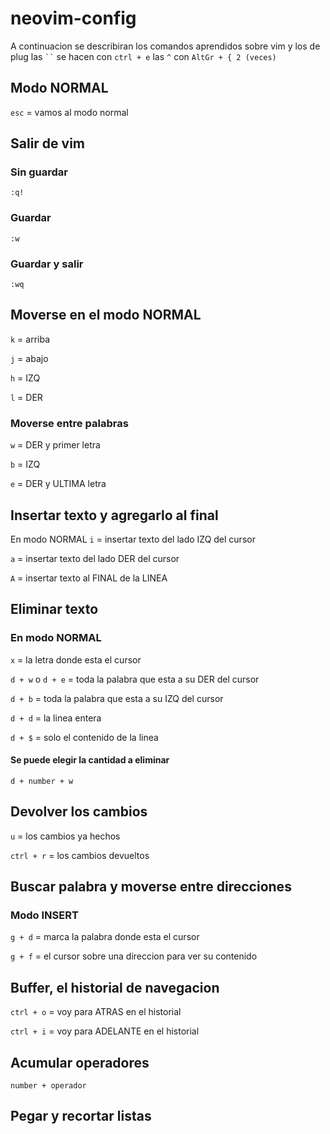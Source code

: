 # neovim-config

A continuacion se describiran los comandos aprendidos sobre vim y los de plug
las ` `` ` se hacen con `ctrl + e` las `^` con `AltGr + { 2 (veces)`

## Modo NORMAL
`esc` = vamos al modo normal

## Salir de vim
### Sin guardar
`:q!`
### Guardar 
`:w`
### Guardar y salir
`:wq`

## Moverse en el modo NORMAL
`k` = arriba

`j` = abajo

`h` = IZQ

`l` = DER

### Moverse entre palabras
`w` = DER y primer letra

`b` = IZQ

`e` = DER y ULTIMA letra

## Insertar texto y agregarlo al final
En modo NORMAL
`i` = insertar texto del lado IZQ del cursor

`a` = insertar texto del lado DER del cursor

`A` = insertar texto al FINAL de la LINEA

## Eliminar texto
### En modo NORMAL
`x` = la letra donde esta el cursor

`d + w` o `d + e` = toda la palabra que esta a su DER del cursor

`d + b` = toda la palabra que esta a su IZQ del cursor

`d + d` = la linea entera

`d + $` = solo el contenido de la linea

#### Se puede elegir la cantidad a eliminar
`d + number + w`

## Devolver los cambios
`u` = los cambios ya hechos

`ctrl + r` = los cambios devueltos

## Buscar palabra y moverse entre direcciones 
### Modo INSERT
`g + d` = marca la palabra donde esta el cursor

`g + f` = el cursor sobre una direccion para ver su contenido

## Buffer, el historial de navegacion
`ctrl + o` = voy para ATRAS en el historial 

`ctrl + i` = voy para ADELANTE en el historial

## Acumular operadores
`number + operador`

## Pegar y recortar listas



